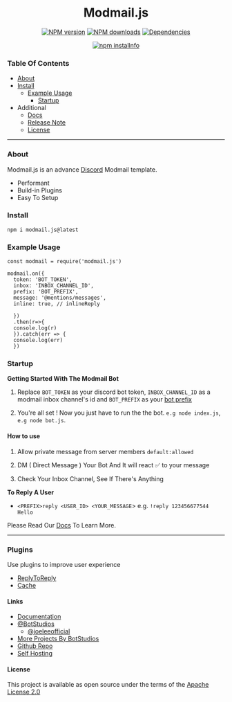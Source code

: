 <h1 align="center">Modmail.js</h1> 
 <p align="center"> <a href="https://www.npmjs.com/package/modmail.js"><img src="https://img.shields.io/npm/v/modmail.js.svg?maxAge=3600" alt="NPM version" /></a>
 <a href="https://www.npmjs.com/package/modmail.js"><img src="https://img.shields.io/npm/dt/modmail.js.svg?maxAge=3600" alt="NPM downloads" /></a>
 <a href="#"><img src="https://img.shields.io/david/botstudios/modmail.js.svg" alt="Dependencies" /></a> </p>
 <p align="center"><a href="https://nodei.co/npm/modmail.js/"><img src="https://nodei.co/npm/modmail.js.png?downloads=true" alt="npm installnfo" /></a></p>


### Table Of Contents 

- [About](#about)
- [Install](#install)
  - [Example Usage](#example-usage)
    - [Startup](#startup) 
- Additional 
  - [Docs](https://modmail.js.org)
  - [Release Note](https://github.com/BotStudios/modmail.js/blob/v2/release-note.md)
  - [License](#license)
-------

### About 

Modmail.js is an advance [Discord](https://discordapp.com) Modmail template.


- Performant
- Build-in Plugins 
- Easy To Setup 

### Install

`npm i modmail.js@latest`

### Example Usage

```
const modmail = require('modmail.js') 

modmail.on({ 
  token: 'BOT_TOKEN', 
  inbox: 'INBOX_CHANNEL_ID', 
  prefix: 'BOT_PREFIX', 
  message: '@mentions/messages', 
  inline: true, // inlineReply
  
  })
  .then(r=>{
  console.log(r)
  }).catch(err => {
  console.log(err)
  })

```

### Startup 

__Getting Started With The Modmail Bot__

1. Replace `BOT_TOKEN` as your discord bot token, `INBOX_CHANNEL_ID` as a modmail inbox channel's id and `BOT_PREFIX` as your [bot prefix](https://botstudios.github.io/modmail.js/prefix)

2. You're all set ! Now you just have to run the the bot. `e.g node index.js`, `e.g node bot.js`. 

#### How to use

1. Allow private message from server members `default:allowed`

2. DM ( Direct Message ) Your Bot And It will react ✅ to your message

3. Check Your Inbox Channel, See If There's Anything 

**To Reply A User**

- `<PREFIX>reply <USER_ID> <YOUR_MESSAGE`> e.g. `!reply 123456677544 Hello`

 Please Read Our [Docs](https://botstudios.github.io/modmail.js) To Learn More.

----

### Plugins 
Use plugins to improve user experience

- [ReplyToReply](https://botstudios.github.io/modmail.js/plugins/replyToReply) 
- [Cache](https://botstudios.github.io/modmail.js/plugins/cache)


#### Links

- [Documentation](https://botstudios.github.io/modmail.js)
- [@BotStudios](https://github.com/botstudios)
  - [@joeleeofficial](https://github.com/joeleeofficial)
- [More Projects By BotStudios](https://studios.js.org)
- [Github Repo](https://github.com/botstudios/modmail.js)
- [Self Hosting](https://github.com/botstudios/modmail)


#### License 

This project is available as open source under the terms of the [Apache License 2.0](https://github.com/BotStudios/modmail.js/blob/v2/LICENSE)


